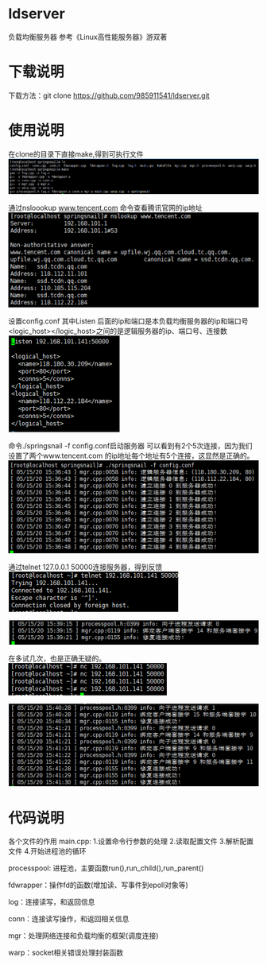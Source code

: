 # ldserver
负载均衡服务器
参考《Linux高性能服务器》游双著

# 下载说明
下载方法：git clone https://github.com/985911541/ldserver.git

# 使用说明
在clone的目录下直接make,得到可执行文件
![img1](https://github.com/985911541/ldserver/blob/master/pic/1.PNG)

通过nsloookup www.tencent.com 命令查看腾讯官网的ip地址
![img2](https://github.com/985911541/ldserver/blob/master/pic/2.PNG)

设置config.conf
其中Listen 后面的ip和端口是本负载均衡服务器的ip和端口号
<logic_host></logic_host>之间的是逻辑服务器的ip、端口号、连接数
![img3](https://github.com/985911541/ldserver/blob/master/pic/3.PNG)

命令./springsnail -f config.conf启动服务器
可以看到有2个5次连接，因为我们设置了两个www.tencent.com 的ip地址每个地址有5个连接，这显然是正确的。
![img4](https://github.com/985911541/ldserver/blob/master/pic/4.PNG)

通过telnet 127.0.0.1 50000连接服务器，得到反馈
![img5](https://github.com/985911541/ldserver/blob/master/pic/5.PNG)

![img6](https://github.com/985911541/ldserver/blob/master/pic/6.PNG)

在多试几次，也是正确无疑的。
![img7](https://github.com/985911541/ldserver/blob/master/pic/7.PNG)

![img8](https://github.com/985911541/ldserver/blob/master/pic/8.PNG)

# 代码说明
各个文件的作用
main.cpp:
1.设置命令行参数的处理
2.读取配置文件
3.解析配置文件
4.开始进程池的循环

processpool: 进程池，主要函数run(),run_child(),run_parent()

fdwrapper：操作fd的函数(增加读、写事件到epoll对象等)

log：连接读写，和返回信息

conn：连接读写操作，和返回相关信息

mgr：处理网络连接和负载均衡的框架(调度连接)

warp：socket相关错误处理封装函数


